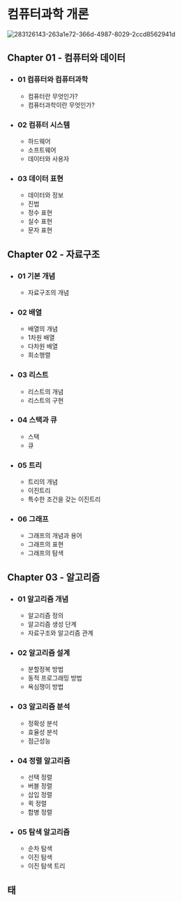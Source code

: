 # 컴퓨터과학 개론
![283126143-263a1e72-366d-4987-8029-2ccd8562941d](https://github.com/JIN071217/Dev_Reading_Growth/assets/141616658/8789eb2d-258f-44bc-9b55-993638cc21a9)
## Chapter 01 - 컴퓨터와 데이터
* ### 01 컴퓨터와 컴퓨터과학
  * 컴퓨터란 무엇인가?
  * 컴퓨터과학이란 무엇인가?
* ### 02 컴퓨터 시스템
  * 하드웨어
  * 소프트웨어
  * 데이터와 사용자
* ### 03 데이터 표현
  * 데이터와 정보
  * 진법
  * 정수 표현
  * 실수 표현
  * 문자 표현

## Chapter 02 - 자료구조
* ### 01 기본 개념
  * 자료구조의 개념
* ### 02 배열
  * 배열의 개념
  * 1차원 배열
  * 다차원 배열
  * 희소행렬
* ### 03 리스트
  * 리스트의 개념
  * 리스트의 구현
* ### 04 스택과 큐
  * 스택
  * 큐
* ### 05 트리
  * 트리의 개념
  * 이진트리
  * 특수한 조건을 갖는 이진트리
* ### 06 그래프
  * 그래프의 개념과 용어
  * 그래프의 표현
  * 그래프의 탐색
  
## Chapter 03 - 알고리즘
* ### 01 알고리즘 개념
  * 알고리즘 정의
  * 알고리즘 생성 단계
  * 자료구조와 알고리즘 관계
* ### 02 알고리즘 설계
  * 분할정복 방법
  * 동적 프로그래밍 방법
  * 욕심쟁이 방법
* ### 03 알고리즘 분석
  * 정확성 분석
  * 효율성 분석
  * 점근성능
* ### 04 정렬 알고리즘
  * 선택 정렬
  * 버블 정렬
  * 삽입 정렬
  * 퀵 정렬
  * 합병 정렬 
* ### 05 탐색 알고리즘
  * 순차 탐색
  * 이진 탐색
  * 이진 탐색 트리

## 태
